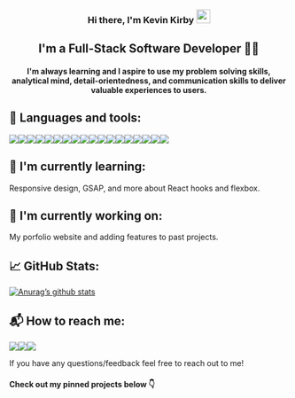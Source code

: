<h3 align="center"> Hi there, I'm Kevin Kirby <img src="https://camo.githubusercontent.com/e8e7b06ecf583bc040eb60e44eb5b8e0ecc5421320a92929ce21522dbc34c891/68747470733a2f2f6d656469612e67697068792e636f6d2f6d656469612f6876524a434c467a6361737252346961377a2f67697068792e676966" width="25px" data-canonical-src="https://media.giphy.com/media/hvRJCLFzcasrR4ia7z/giphy.gif" style="max-width: 100%;"></h3>

<h2 align="center"> I'm a Full-Stack Software Developer 👨‍💻</h2>
<h4 align="center"> I'm always learning and I aspire to use my problem solving skills, analytical mind, detail-orientedness, and communication skills to deliver valuable experiences to users.</h4>

<h2 align="left">💼 Languages and tools: </h2>
<div align="left"><img src="https://img.shields.io/badge/react-%2320232a.svg?style=for-the-badge&logo=react&logoColor=%2361DAFB" /><img src="https://img.shields.io/badge/React_Router-CA4245?style=for-the-badge&logo=react-router&logoColor=white" /><img src="https://img.shields.io/badge/redux-%23593d88.svg?style=for-the-badge&logo=redux&logoColor=white"/><img src="https://img.shields.io/badge/javascript-%23323330.svg?style=for-the-badge&logo=javascript&logoColor=%23F7DF1E"/><img src="https://img.shields.io/badge/ruby-%23CC342D.svg?style=for-the-badge&logo=ruby&logoColor=white"/><img src="https://img.shields.io/badge/ruby on rails-%23CC0000.svg?style=for-the-badge&logo=ruby-on-rails&logoColor=white"/><img src="https://img.shields.io/badge/css3-%231572B6.svg?style=for-the-badge&logo=css3&logoColor=white"/><img src="https://img.shields.io/badge/SASS-hotpink.svg?style=for-the-badge&logo=SASS&logoColor=white"/><img src="https://img.shields.io/badge/html5-%23E34F26.svg?style=for-the-badge&logo=html5&logoColor=white"/><img src="https://img.shields.io/badge/Material Ui-%230081CB.svg?style=for-the-badge&logo=material-ui&logoColor=white"/><img src="https://img.shields.io/badge/postgres-%23316192.svg?style=for-the-badge&logo=postgresql&logoColor=white"/><img src="https://img.shields.io/badge/sqlite-%2307405e.svg?style=for-the-badge&logo=sqlite&logoColor=white"/><img src="https://img.shields.io/badge/JWT-black?style=for-the-badge&logo=JSON%20web%20tokens"/><img src="https://img.shields.io/badge/NPM-%23000000.svg?style=for-the-badge&logo=npm&logoColor=white"/><img src="https://img.shields.io/badge/yarn-%232C8EBB.svg?style=for-the-badge&logo=yarn&logoColor=white"/><img src="https://img.shields.io/badge/heroku-%23430098.svg?style=for-the-badge&logo=heroku&logoColor=white"/><img src="https://img.shields.io/badge/git-%23F05033.svg?style=for-the-badge&logo=git&logoColor=white"/><img src="https://img.shields.io/badge/github-%23121011.svg?style=for-the-badge&logo=github&logoColor=white"/></div>

<h2>🌱 I'm currently learning:</h2>
<p>Responsive design, GSAP, and more about React hooks and flexbox.</p>

<h2>🔭 I'm currently working on:</h2>
<p>My porfolio website and adding features to past projects.</p>

<!--
**kkirby16/kkirby16** is a ✨ _special_ ✨ repository because its `README.md` (this file) appears on your GitHub profile.

Here are some ideas to get you started:

- 🔭 I’m currently working on ...
- 🌱 I’m currently learning ...
- 👯 I’m looking to collaborate on ...
- 🤔 I’m looking for help with ...
- 💬 Ask me about ...
- 📫 How to reach me: ...
- 😄 Pronouns: ...
- ⚡ Fun fact: ...
-->

<h2 align="left">📈 GitHub Stats:</h2>

[![Anurag’s github stats](https://github-readme-stats.vercel.app/api?username=kkirby16&bg_color=ANGLE,ORANGE,PURPLE)](https://github.com/kkirby16)

<h2 align="left">📬 How to reach me: </h2>
<p dir="auto"><a href="https://dev.to/kkirby16"><img src="https://img.shields.io/badge/dev.to-0A0A0A?style=for-the-badge&logo=dev.to&logoColor=white" /></a><a href="https://www.linkedin.com/in/kevinpkirby/"><img src="https://img.shields.io/badge/linkedin-%230077B5.svg?style=for-the-badge&logo=linkedin&logoColor=white" /></a><a href="mailto:kevinkirby120@gmail.com"><img src="https://img.shields.io/badge/kevinkirby120@gmail.com-D14836?style=for-the-badge&logo=gmail&logoColor=white" /></a></p>

<p>If you have any questions/feedback feel free to reach out to me!</p>

<h4>Check out my pinned projects below 👇</h4>
